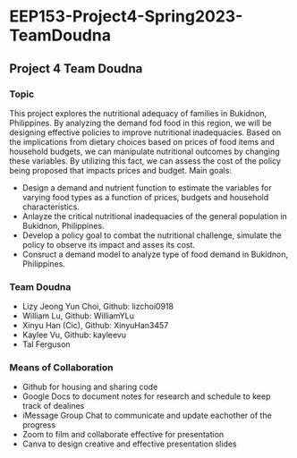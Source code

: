 # EEP153-Project4-Spring2023-TeamDoudna
## Project 4 Team Doudna
### Topic
This project explores the nutritional adequacy of families in Bukidnon, Philippines. By analyzing the demand fod food in this region, we will be designing effective policies to improve nutritional inadequacies. Based on the implications from dietary choices based on prices of food items and household budgets, we can manipulate nutritional outcomes by changing these variables. By utilizing this fact, we can assess the cost of the policy being proposed that impacts prices and budget. 
Main goals:
- Design a demand and nutrient function to estimate the variables for varying food types as a function of prices, budgets and household characteristics.
- Anlayze the critical nutritional inadequacies of the general population in Bukidnon, Philippines. 
- Develop a policy goal to combat the nutritional challenge, simulate the policy to observe its impact and asses its cost.
- Consruct a demand model to analyze type of food demand in Bukidnon, Philippines.
### Team Doudna
 - Lizy Jeong Yun Choi, Github: lizchoi0918
 - William Lu, Github: WilliamYLu
 - Xinyu Han (Cic), Github: XinyuHan3457
 - Kaylee Vu, Github: kayleevu
 - Tal Ferguson
### Means of Collaboration
- Github for housing and sharing code
- Google Docs to document notes for research and schedule to keep track of dealines
- iMessage Group Chat to communicate and update eachother of the progress
- Zoom to film and collaborate effective for presentation
- Canva to design creative and effective presentation slides 
